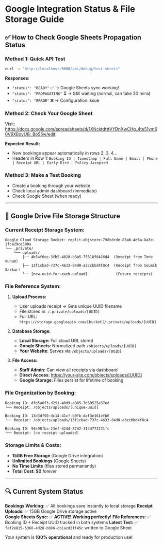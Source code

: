 # Google Integration Status & File Storage Guide

## ✅ How to Check Google Sheets Propagation Status

### Method 1: Quick API Test
```bash
curl -s "http://localhost:5000/api/debug/test-sheets"
```

**Responses:**
- `"status": "READY"` ✅ → Google Sheets sync working!
- `"status": "PROPAGATING"` ⏳ → Still waiting (normal, can take 30 mins)
- `"status": "ERROR"` ❌ → Configuration issue

### Method 2: Check Your Google Sheet
Visit: https://docs.google.com/spreadsheets/d/1XNcktdtttVYDnXwCHg_4te51ym60V9XBovU8j_Bo55w/edit

**Expected Result:**
- New bookings appear automatically in rows 2, 3, 4...
- Headers in Row 1: `Booking ID | Timestamp | Full Name | Email | Phone | Receipt URL | Early Bird | Policy Accepted`

### Method 3: Make a Test Booking
- Create a booking through your website
- Check local admin dashboard (immediate)
- Check Google Sheet (when ready)

---

## 📁 Google Drive File Storage Structure

### Current Receipt Storage System:
```
Google Cloud Storage Bucket: replit-objstore-798bdcde-83a6-4d6a-8a3e-1fca29ce500a
└── .private/
    └── uploads/
        ├── 4b54f6ee-3fb5-4020-b8a5-75318f0416d4  (Receipt from Tone munum)
        ├── 13f1cbad-737c-4633-84d0-a3ccbbd4f8c4  (Receipt from Soumik Sarkar)
        └── [new-uuid-for-each-upload]             (Future receipts)
```

### File Reference System:
1. **Upload Process:**
   - User uploads receipt → Gets unique UUID filename
   - File stored in: `/.private/uploads/[UUID]`
   - Full URL: `https://storage.googleapis.com/[bucket]/.private/uploads/[UUID]`

2. **Database Storage:**
   - **Local Storage:** Full cloud URL stored
   - **Google Sheets:** Normalized path `/objects/uploads/[UUID]`
   - **Your Website:** Serves via `/objects/uploads/[UUID]`

3. **File Access:**
   - **Staff Admin:** Can view all receipts via dashboard
   - **Direct Access:** https://your-site.com/objects/uploads/[UUID]
   - **Google Storage:** Files persist for lifetime of booking

### File Organization by Booking:
```
Booking ID: dfd5a8f3-d291-40d9-a885-7d69525a37ed
└── Receipt: /objects/uploads/[unique-uuid]

Booking ID: 13d3df90-dc14-41cf-b9fb-daf3e161efb6  
└── Receipt: /objects/uploads/13f1cbad-737c-4633-84d0-a3ccbbd4f8c4

Booking ID: 94e98fba-23ef-42dd-8742-3144772231fc
└── Receipt: (no receipt uploaded)
```

### Storage Limits & Costs:
- **15GB Free Storage** (Google Drive integration)
- **Unlimited Bookings** (Google Sheets)
- **No Time Limits** (files stored permanently)
- **Total Cost: $0** forever

---

## 🔍 Current System Status

**Bookings Working:** ✅ All bookings save instantly to local storage
**Receipt Uploads:** ✅ 15GB Google Drive storage active  
**Google Sheets Sync:** ✅ **ACTIVE! Working perfectly!**
**File References:** ✅ Booking ID + Receipt UUID tracked in both systems
**Latest Test:** ✅ `faf2e815-5366-4d28-b086-cb1acd2ff45c` written to Google Sheet

Your system is **100% operational** and ready for production use!